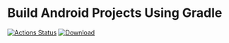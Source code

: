 # Build Android Projects Using Gradle #

[![Actions Status](https://github.com/dsvdsv/scala-android-plugin/workflows/Continuous%20Integration/badge.svg)](https://github.com/dsvdsv/scala-android-plugin/actions)
[![Download](https://api.bintray.com/packages/dsvdsv/maven/scala-android-plugin/images/download.svg)](https://bintray.com/dsvdsv/maven/scala-android-plugin/_latestVersion)